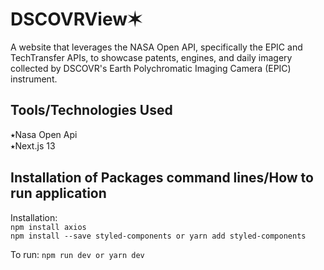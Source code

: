 # DSCOVRView✶
A website that leverages the NASA Open API, specifically the EPIC and TechTransfer APIs, to showcase patents, engines, and daily imagery collected by DSCOVR's Earth Polychromatic Imaging Camera (EPIC) instrument. 

## Tools/Technologies Used
⭑Nasa Open Api <br>
⭑Next.js 13

## Installation of Packages command lines/How to run application

Installation: <br>
`` npm install axios `` <br>
``npm install --save styled-components or yarn add styled-components``

To run:
``npm run dev or yarn dev `` 
